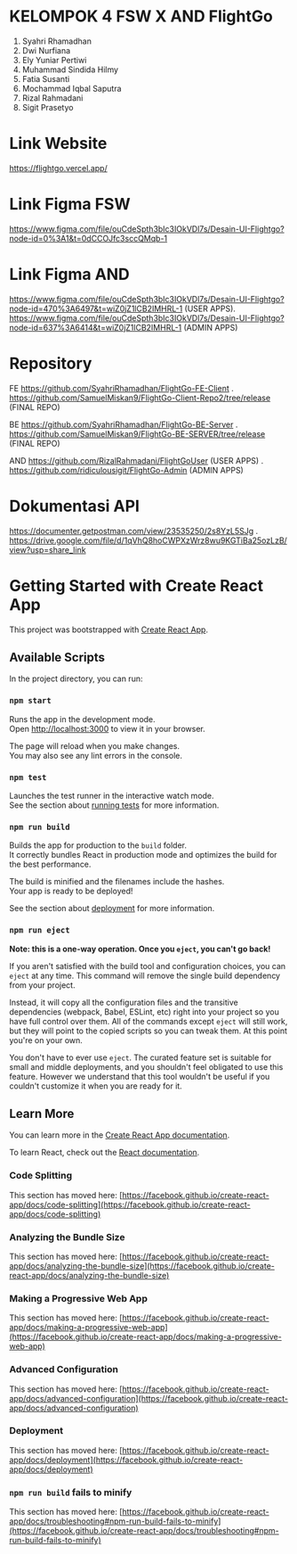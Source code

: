 # KELOMPOK 4 FSW X AND FlightGo

1. Syahri Rhamadhan
2. Dwi Nurfiana
3. Ely Yuniar Pertiwi
4. Muhammad Sindida Hilmy
5. Fatia Susanti
6. Mochammad Iqbal Saputra
7. Rizal Rahmadani
8. Sigit Prasetyo 

# Link Website
https://flightgo.vercel.app/

# Link Figma FSW
https://www.figma.com/file/ouCdeSpth3bIc3IOkVDl7s/Desain-UI-Flightgo?node-id=0%3A1&t=0dCCOJfc3sccQMqb-1

# Link Figma AND
https://www.figma.com/file/ouCdeSpth3bIc3IOkVDl7s/Desain-UI-Flightgo?node-id=470%3A6497&t=wiZ0jZ1lCB2IMHRL-1 (USER APPS).\
https://www.figma.com/file/ouCdeSpth3bIc3IOkVDl7s/Desain-UI-Flightgo?node-id=637%3A6414&t=wiZ0jZ1lCB2IMHRL-1 (ADMIN APPS)

# Repository
FE
https://github.com/SyahriRhamadhan/FlightGo-FE-Client .\
https://github.com/SamuelMiskan9/FlightGo-Client-Repo2/tree/release (FINAL REPO)

BE
https://github.com/SyahriRhamadhan/FlightGo-BE-Server .\
https://github.com/SamuelMiskan9/FlightGo-BE-SERVER/tree/release (FINAL REPO)

AND
https://github.com/RizalRahmadani/FlightGoUser (USER APPS) .\
https://github.com/ridiculousigit/FlightGo-Admin (ADMIN APPS)

# Dokumentasi API
https://documenter.getpostman.com/view/23535250/2s8YzL5SJg .\
https://drive.google.com/file/d/1qVhQ8hoCWPXzWrz8wu9KGTiBa25ozLzB/view?usp=share_link


# Getting Started with Create React App

This project was bootstrapped with [Create React App](https://github.com/facebook/create-react-app).

## Available Scripts

In the project directory, you can run:

### `npm start`


Runs the app in the development mode.\
Open [http://localhost:3000](http://localhost:3000) to view it in your browser.

The page will reload when you make changes.\
You may also see any lint errors in the console.

### `npm test`

Launches the test runner in the interactive watch mode.\
See the section about [running tests](https://facebook.github.io/create-react-app/docs/running-tests) for more information.

### `npm run build`

Builds the app for production to the `build` folder.\
It correctly bundles React in production mode and optimizes the build for the best performance.

The build is minified and the filenames include the hashes.\
Your app is ready to be deployed!

See the section about [deployment](https://facebook.github.io/create-react-app/docs/deployment) for more information.

### `npm run eject`

**Note: this is a one-way operation. Once you `eject`, you can't go back!**

If you aren't satisfied with the build tool and configuration choices, you can `eject` at any time. This command will remove the single build dependency from your project.

Instead, it will copy all the configuration files and the transitive dependencies (webpack, Babel, ESLint, etc) right into your project so you have full control over them. All of the commands except `eject` will still work, but they will point to the copied scripts so you can tweak them. At this point you're on your own.

You don't have to ever use `eject`. The curated feature set is suitable for small and middle deployments, and you shouldn't feel obligated to use this feature. However we understand that this tool wouldn't be useful if you couldn't customize it when you are ready for it.

## Learn More

You can learn more in the [Create React App documentation](https://facebook.github.io/create-react-app/docs/getting-started).

To learn React, check out the [React documentation](https://reactjs.org/).

### Code Splitting

This section has moved here: [https://facebook.github.io/create-react-app/docs/code-splitting](https://facebook.github.io/create-react-app/docs/code-splitting)

### Analyzing the Bundle Size

This section has moved here: [https://facebook.github.io/create-react-app/docs/analyzing-the-bundle-size](https://facebook.github.io/create-react-app/docs/analyzing-the-bundle-size)

### Making a Progressive Web App

This section has moved here: [https://facebook.github.io/create-react-app/docs/making-a-progressive-web-app](https://facebook.github.io/create-react-app/docs/making-a-progressive-web-app)

### Advanced Configuration

This section has moved here: [https://facebook.github.io/create-react-app/docs/advanced-configuration](https://facebook.github.io/create-react-app/docs/advanced-configuration)

### Deployment

This section has moved here: [https://facebook.github.io/create-react-app/docs/deployment](https://facebook.github.io/create-react-app/docs/deployment)

### `npm run build` fails to minify

This section has moved here: [https://facebook.github.io/create-react-app/docs/troubleshooting#npm-run-build-fails-to-minify](https://facebook.github.io/create-react-app/docs/troubleshooting#npm-run-build-fails-to-minify)
